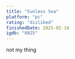 ```yaml
---
title: "Sunless Sea"
platform: "pc"
rating: "disliked"
finishedDate: 2025-02-18
igdb: "8925"
---
```


not my thing
